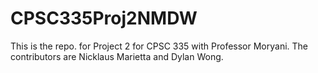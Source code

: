 # CPSC335Proj2NMDW
This is the repo. for Project 2 for CPSC 335 with Professor Moryani. The contributors are Nicklaus Marietta and Dylan Wong.
